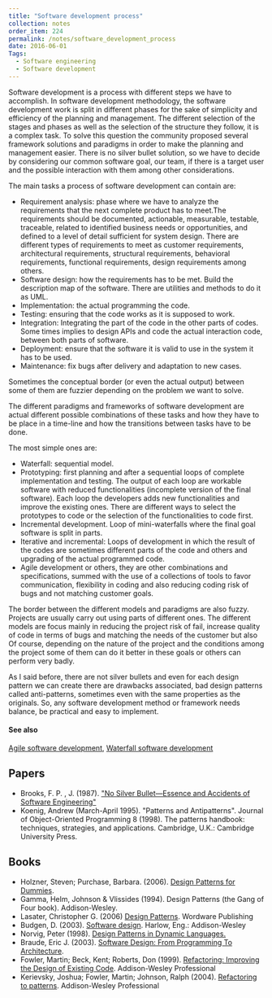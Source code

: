```yaml
---
title: "Software development process"
collection: notes
order_item: 224
permalink: /notes/software_development_process
date: 2016-06-01
Tags:
  - Software engineering
  - Software development
---
```


Software development is a process with different steps we have to accomplish.
In software development methodology, the software development work is split in different phases for the sake of simplicity and efficiency of the planning and management.
The different selection of the stages and phases as well as the selection of the structure they follow, it is a complex task. To solve this question the community proposed several framework solutions and paradigms in order to make the planning and management easier.
There is no silver bullet solution, so we have to decide by considering our common software goal, our team, if there is a target user and the possible interaction with them among other considerations.

The main tasks a process of software development can contain are:
- Requirement analysis: phase where we have to analyze the requirements that the next complete product has to meet.The requirements should be documented, actionable, measurable, testable, traceable, related to identified business needs or opportunities, and defined to a level of detail sufficient for system design.
There are different types of requirements to meet as customer requirements, architectural requirements, structural requirements, behavioral requirements, functional requirements, design requirements among others.
- Software design: how the requirements has to be met. Build the description map of the software. There are utilities and methods to do it as UML.
- Implementation: the actual programming the code.
- Testing: ensuring that the code works as it is supposed to work.
- Integration: Integrating the part of the code in the other parts of codes. Some times implies to design APIs and code the actual interaction code, between both parts of software.
- Deployment: ensure that the software it is valid to use in the system it has to be used.
- Maintenance: fix bugs after delivery and adaptation to new cases.

Sometimes the conceptual border (or even the actual output) between some of them are fuzzier depending on the problem we want to solve.

The different paradigms and frameworks of software development are actual different possible combinations of these tasks and how they have to be place in a time-line and how the transitions between tasks have to be done.

The most simple ones are:
- Waterfall: sequential model.
- Prototyping: first planning and after a sequential loops of complete implementation and testing. The output of each loop are workable software with reduced functionalities (incomplete version of the final software). Each loop the developers adds new functionalities and improve the existing ones. There are different ways to select the prototypes to code or the selection of the functionalities to code first.
- Incremental development. Loop of mini-waterfalls where the final goal software is split in parts.
- Iterative and incremental: Loops of development in which the result of the codes are sometimes different parts of the code and others and upgrading of the actual programmed code.
- Agile development or others, they are other combinations and specifications, summed with the use of a collections of tools to favor communication, flexibility in coding and also reducing coding risk of bugs and not matching customer goals.

The border between the different models and paradigms are also fuzzy. Projects are usually carry out using parts of different ones.
The different models are focus mainly in reducing the project risk of fail, increase quality of code in terms of bugs and matching the needs of the customer but also 
Of course, depending on the nature of the project and the conditions among the project some of them can do it better in these goals or others can perform very badly.

As I said before, there are not silver bullets and even for each design pattern we can create there are drawbacks associated, bad design patterns called anti-patterns, sometimes even with the same properties as the originals.
So, any software development method or framework needs balance, be practical and easy to implement.


#### See also
[Agile software development](/notes/agile_software_development), [Waterfall software development](/notes/waterfall_software_development)




## Papers
* Brooks, F. P. , J. (1987). ["No Silver Bullet—Essence and Accidents of Software Engineering"](http://faculty.salisbury.edu/~xswang/Research/Papers/SERelated/no-silver-bullet.pdf)
* Koenig, Andrew (March-April 1995). "Patterns and Antipatterns". Journal of Object-Oriented Programming 8 (1998). The patterns handbook: techniques, strategies, and applications. Cambridge, U.K.: Cambridge University Press.


## Books
* Holzner, Steven; Purchase, Barbara. (2006). [Design Patterns for Dummies](https://www.goodreads.com/book/show/298107.Design_Patterns_for_Dummies).
* Gamma, Helm, Johnson & Vlissides (1994). Design Patterns (the Gang of Four book). Addison-Wesley.
* Lasater, Christopher G. (2006) [Design Patterns](https://www.goodreads.com/book/show/475634.Design_Patterns). Wordware Publishing
* Budgen, D. (2003). [Software design](). Harlow, Eng.: Addison-Wesley
* Norvig, Peter (1998). [Design Patterns in Dynamic Languages.](http://www.norvig.com/design-patterns/)
* Braude, Eric J. (2003). [Software Design: From Programming To Architecture](https://www.goodreads.com/book/show/4008807-software-design).
* Fowler, Martin; Beck, Kent; Roberts, Don (1999). [Refactoring: Improving the Design of Existing Code](https://www.goodreads.com/book/show/44936.Refactoring). Addison-Wesley Professional
* Kerievsky, Joshua; Fowler, Martin; Johnson, Ralph (2004). [Refactoring to patterns](https://www.goodreads.com/book/show/85041.Refactoring_to_Patterns). Addison-Wesley Professional


